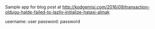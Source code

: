 Sample app for blog post at http://kodgemisi.com/2016/09/transaction-oldugu-halde-failed-to-lazily-initialize-hatasi-almak


username: user
password: password



